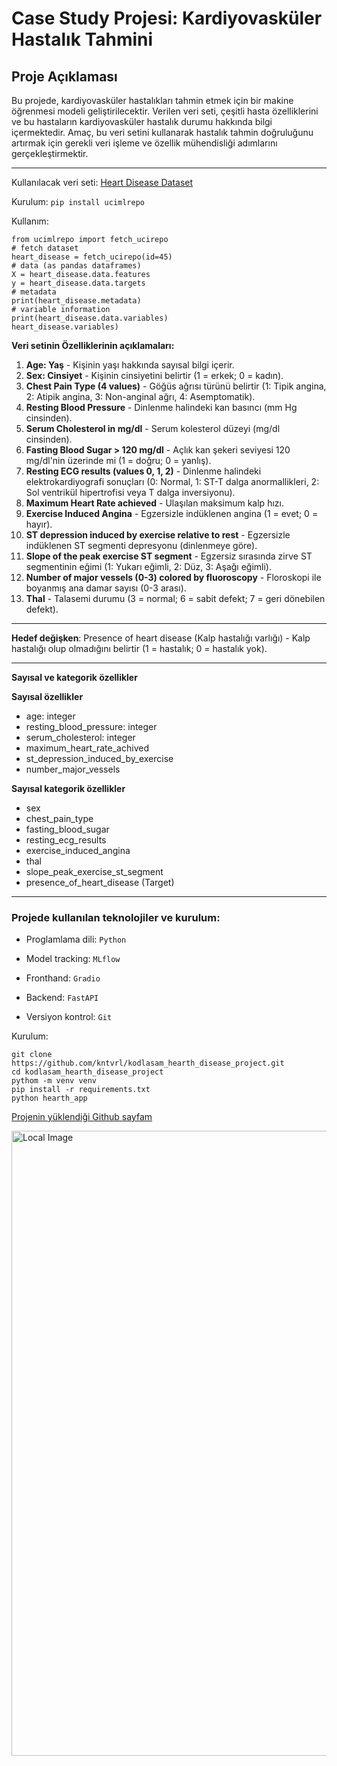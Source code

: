 # Case Study Projesi: Kardiyovasküler Hastalık Tahmini


## Proje Açıklaması
Bu projede, kardiyovasküler hastalıkları tahmin etmek için bir makine öğrenmesi modeli geliştirilecektir. Verilen veri seti, çeşitli hasta özelliklerini ve bu hastaların kardiyovasküler hastalık durumu hakkında bilgi içermektedir. Amaç, bu veri setini kullanarak hastalık tahmin doğruluğunu artırmak için gerekli veri işleme ve özellik mühendisliği adımlarını gerçekleştirmektir.

---

Kullanılacak veri seti: [Heart Disease Dataset](https://archive.ics.uci.edu/dataset/45/heart+disease)

Kurulum:
```pip install ucimlrepo```

Kullanım:
```
from ucimlrepo import fetch_ucirepo 
# fetch dataset 
heart_disease = fetch_ucirepo(id=45) 
# data (as pandas dataframes) 
X = heart_disease.data.features 
y = heart_disease.data.targets 
# metadata 
print(heart_disease.metadata) 
# variable information 
print(heart_disease.data.variables)
heart_disease.variables)
```

**Veri setinin Özelliklerinin açıklamaları:**

1. **Age: Yaş** - Kişinin yaşı hakkında sayısal bilgi içerir.
2. **Sex: Cinsiyet** - Kişinin cinsiyetini belirtir (1 = erkek; 0 = kadın).
3. **Chest Pain Type (4 values)** - Göğüs ağrısı türünü belirtir (1: Tipik angina, 2: Atipik angina, 3: Non-anginal ağrı, 4: Asemptomatik).
4. **Resting Blood Pressure** - Dinlenme halindeki kan basıncı (mm Hg cinsinden).
5. **Serum Cholesterol in mg/dl** - Serum kolesterol düzeyi (mg/dl cinsinden).
6. **Fasting Blood Sugar > 120 mg/dl** - Açlık kan şekeri seviyesi 120 mg/dl'nin üzerinde mi (1 = doğru; 0 = yanlış).
7. **Resting ECG results (values 0, 1, 2)** - Dinlenme halindeki elektrokardiyografi sonuçları (0: Normal, 1: ST-T dalga anormallikleri, 2: Sol ventrikül hipertrofisi veya T dalga inversiyonu).
8. **Maximum Heart Rate achieved** - Ulaşılan maksimum kalp hızı.
9. **Exercise Induced Angina** - Egzersizle indüklenen angina (1 = evet; 0 = hayır).
10. **ST depression induced by exercise relative to rest** - Egzersizle indüklenen ST segmenti depresyonu (dinlenmeye göre).
11. **Slope of the peak exercise ST segment** - Egzersiz sırasında zirve ST segmentinin eğimi (1: Yukarı eğimli, 2: Düz, 3: Aşağı eğimli).
12. **Number of major vessels (0-3) colored by fluoroscopy** - Floroskopi ile boyanmış ana damar sayısı (0-3 arası).
13. **Thal** - Talasemi durumu (3 = normal; 6 = sabit defekt; 7 = geri dönebilen defekt).

---

**Hedef değişken**: Presence of heart disease (Kalp hastalığı varlığı) - Kalp hastalığı olup olmadığını belirtir (1 = hastalık; 0 = hastalık yok).


---

**Sayısal ve kategorik özellikler**

**Sayısal özellikler**
- age: integer
- resting_blood_pressure: integer
- serum_cholesterol: integer
- maximum_heart_rate_achived
- st_depression_induced_by_exercise
- number_major_vessels

**Sayısal kategorik özellikler**
- sex
- chest_pain_type
- fasting_blood_sugar
- resting_ecg_results
- exercise_induced_angina
- thal
- slope_peak_exercise_st_segment
- presence_of_heart_disease (Target)

---

### Projede kullanılan teknolojiler ve kurulum:

- Proglamlama dili: `Python`   
      
- Model tracking: `MLflow`
  
- Fronthand: `Gradio`
  
- Backend: `FastAPI`
  
- Versiyon kontrol: `Git`

Kurulum:
```
git clone https://github.com/kntvrl/kodlasam_hearth_disease_project.git
cd kodlasam_hearth_disease_project
pythom -m venv venv
pip install -r requirements.txt
python hearth_app
```


[Projenin yüklendiği Github sayfam](https://github.com/kntvrl/kodlasam_hearth_disease_project)


<img src="./hearth_app.png" alt="Local Image" width="1000"/>